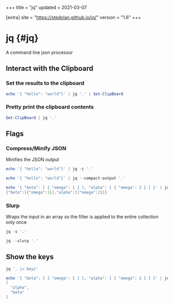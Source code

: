 +++
title = "jq"
updated = 2021-03-07

[extra]
site = "https://stedolan.github.io/jq/"
version = "1.6"
+++

# jq {#jq}
A command line json processor

## Interact with the Clipboard

### Set the results to the clipboard
```powershell
echo '{ "hello": "world"}' | jq '.' | Set-ClipBoard
```

### Pretty print the clipboard contents
```powershell
Get-ClipBoard | jq '.'
```

## Flags

### Compress/Minify JSON
Minifies the JSON output

```powershell
echo '{ "hello": "world"}' | jq -c '.'
```

```powershell
echo '{ "hello": "world"}' | jq --compact-output '.'
```

```powershell
echo '{ "beta": [ { "omega": 1 } ], "alpha": [ { "omega": 2 } ] }' | jq -c '.'
{"beta":[{"omega":1}],"alpha":[{"omega":2}]}
```

### Slurp
Wraps the input in an array so the filter is applied to the entire collection only once

```powershell
jq -s '.'
```

```powershell
jq --slurp '.'
```

## Show the keys
```powershell
jq '. |= keys'
```

```powershell
echo '{ "beta": [ { "omega": 1 } ], "alpha": [ { "omega": 2 } ] }' | jq '. | keys'
[
  "alpha",
  "beta"
]
```
